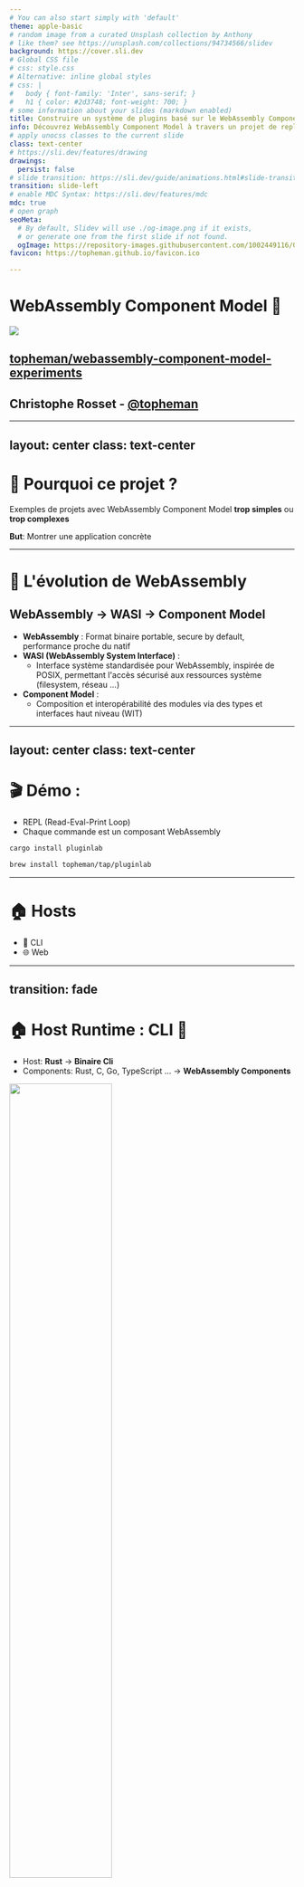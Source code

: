```yaml
---
# You can also start simply with 'default'
theme: apple-basic
# random image from a curated Unsplash collection by Anthony
# like them? see https://unsplash.com/collections/94734566/slidev
background: https://cover.sli.dev
# Global CSS file
# css: style.css
# Alternative: inline global styles
# css: |
#   body { font-family: 'Inter', sans-serif; }
#   h1 { color: #2d3748; font-weight: 700; }
# some information about your slides (markdown enabled)
title: Construire un système de plugins basé sur le WebAssembly Component Model
info: Découvrez WebAssembly Component Model à travers un projet de repl shell cross-platform.
# apply unocss classes to the current slide
class: text-center
# https://sli.dev/features/drawing
drawings:
  persist: false
# slide transition: https://sli.dev/guide/animations.html#slide-transitions
transition: slide-left
# enable MDC Syntax: https://sli.dev/features/mdc
mdc: true
# open graph
seoMeta:
  # By default, Slidev will use ./og-image.png if it exists,
  # or generate one from the first slide if not found.
  ogImage: https://repository-images.githubusercontent.com/1002449116/0a05d77e-271c-408d-beb1-e9e48711d1c6
favicon: https://topheman.github.io/favicon.ico

---
```


# WebAssembly Component Model 🧩

<p class="flex justify-center"  >
<img src="./WebAssembly_Logo.svg" class="w-60" />
</p>

## [topheman/webassembly-component-model-experiments](https://github.com/topheman/webassembly-component-model-experiments)

## Christophe Rosset - [@topheman](https://topheman.github.io/me/)

<!--

Qui a entendu parler de WebAssembly ?

Qui a entendu parler de WebAssembly Component Model ?

Bonsoir, je suis Christophe Rosset, je travaille dans le développpement web, surtout sur du TypeScript/React/NodeJS et pas mal de rust à titre personnel.

Il y a 7 ans, j'ai découvert Rust en faisant du WebAssembly, c'était à l'époque le seul langage avec un support correct.

Ce soir je vais vous parler de WebAssembly Component Model, ceci au travers de mon dernier projet en rust.

-->

---
layout: center
class: text-center
---

# 🎯 Pourquoi ce projet ?

Exemples de projets avec WebAssembly Component Model **trop simples** ou **trop complexes**

**But**: Montrer une application concrète

---

# 🔄 L'évolution de WebAssembly

## WebAssembly → WASI → Component Model

- **WebAssembly** : Format binaire portable, secure by default, performance proche du natif
- **WASI (WebAssembly System Interface)** :
  - Interface système standardisée pour WebAssembly, inspirée de POSIX, permettant l'accès sécurisé aux ressources système (filesystem, réseau ...)
- **Component Model** :
  - Composition et interopérabilité des modules via des types et interfaces haut niveau (WIT)

---
layout: center
class: text-center
---

# 🎬 Démo :

- REPL (Read-Eval-Print Loop)
- Chaque commande est un composant WebAssembly

```bash
cargo install pluginlab
```

```bash
brew install topheman/tap/pluginlab
```

---

# 🏠 Hosts

- 🔧 CLI
- 🌐 Web

---
transition: fade
---

# 🏠 Host Runtime : CLI 🔧

- Host: **Rust** → **Binaire Cli**
- Components: Rust, C, Go, TypeScript ... → **WebAssembly Components**

<div class="flex justify-center">
<img src="./compile-cli.png" width="60%" />
</div>

---

# 🏠 Host Runtime : CLI 🔧

<img src="./schema-cli.png" width="90%" />

<v-switch>
<template #1>
<div class="host-runtime-description computer">
  <p>Le REPL tourne dans un terminal.</p>
</div>
<div class="rect" style="left: 290px;width: 140px;height: 38px;top: 130px;" data-label="terminal"></div>
</template>
<template #2>
<div class="host-runtime-description rust">
  <p>Le CLI est compilé depuis rust vers du natif.</p>
  <p>C'est le binaire <code>pluginlab</code>.</p>
</div>
<div class="rect" style="left: 80px;width: 185px;height: 38px;top: 165px;" data-label="host-cli"></div>
</template>
<template #3>
<div class="host-runtime-description rust">
  <p><code>tokio</code> est utilisé pour le runtime async.</p>
</div>
<div class="rect" style="left: 105px;width: 205px;height: 38px;top: 205px;" data-label="asyncruntime-tokio"></div>
</template>
<template #4>
<div class="host-runtime-description rust">
  <p><code>wasmtime</code></p>
  <p>Runtime WebAssembly.</p>
  <p>Responsable de l'instanciation et l'exécution des composants WebAssembly.</p>
</div>
<div class="rect" style="left: 135px;width: 318px;height: 38px;top: 285px;" data-label="wasmtime"></div>
</template>
<template #5>
<div class="host-runtime-description rust">
  <p><code>wasmtime</code></p>
  <p>Configuration du sandboxing filesystem.</p>
  <p><a href="https://github.com/topheman/webassembly-component-model-experiments/blob/master/crates/pluginlab/src/engine.rs#L115" target="_blank"><code>WasiCtxBuilder::preopened_dir</code></a></p>
  <p>Contrôlé par les flags passés au CLI:</p>
  <pre><code>    --allow-read
    --allow-write
    --allow-all</code></pre>
</div>
<div class="rect" style="left: 135px;width: 318px;height: 38px;top: 285px;" data-label="wasmtime"></div>
<div class="rect" style="left: 471px;width: 188px;height: 70px;top: 372px;" data-label="wasmtime-fs-sandbox"></div>
</template>
<template #6>
<div class="host-runtime-description wasm" style="font-size: 70%; width: 290px;">
  <p><code>repl-logic-guest.wasm</code></p>
  <p><strong>Rôle:</strong> Orchestre les entrées utilisateur.</p>
  <p><strong>Responsabilités:</strong></p>
  <ul>
    <li>Parsing des commandes utilisateur</li>
    <li>Commandes réservées (<code>help</code>, <code>man</code>, <code>export</code>)</li>
  </ul>
  <p>Réutilisation du code entre CLI et navigateur (cohérence du minishell entre les plateformes).</p>
</div>
<div class="rect" style="left: 155px;width: 211px;height: 38px;top: 318px;" data-label="repl-logic"></div>
</template>
<template #7>
<div class="host-runtime-description wasm" style="font-size: 70%; width: 290px;">
  <p><code>plugin*.wasm</code></p>
  <p>Chaque commande (<code>echo</code>, <code>ls</code>, <code>cat</code>, <code>tee</code> ...) est un plugin.</p>
  <p>Chaque plugin est un composant WebAssembly.</p>
  <p>Compilé depuis Rust, C, Go, TypeScript.</p>
  <p>Tous les plugins respectent la même interface WIT.</p>
</div>
<div class="rect" style="left: 155px;width: 141px;height: 128px;top: 357px;" data-label="plugins"></div>
</template>
<template #8>
<div class="host-runtime-description wasm" style="font-size: 70%; width: 290px;">
  <p><code>plugin*.wasm</code> 📁</p>
  <p>Les appels <code>std::fs::*</code> sont routés par l'instance de <code>wasmtime</code> vers le filesystem de l'hôte en respectant les contraintes de sécurité configurées au démarrage.</p>
  <p><strong>#WASI</strong></p>
</div>
<div class="rect" style="left: 155px;width: 141px;height: 128px;top: 357px;" data-label="plugins"></div>
<Arrow x1="440" y1="407" x2="700" y2="407" color="#900000" data-label="arrow-fs" width="4"/>
<div class="rect" style="left: 471px;width: 188px;height: 70px;top: 372px;" data-label="wasmtime-fs-sandbox"></div>
</template>
<template #9>
<div class="host-runtime-description wasm" style="font-size: 70%; width: 290px;">
  <p><code>plugin*.wasm</code> 🌐</p>
  <p>Une interface HTTP client est exposée via WIT.</p>
  <p>Les plugins passent par cette interface pour effectuer des requêtes HTTP.</p>
  <p>L'implémentation est basée sur <code>reqwest</code>.</p>
  <p>C'est à ce moment qu'est fait le filtrage des permissions réseau par rapport à <code>--allow-net</code>.</p>
</div>
<div class="rect" style="left: 155px;width: 141px;height: 128px;top: 357px;" data-label="plugins"></div>
<div class="rect" style="left: 135px;width: 195px;height: 38px;top: 242px;" data-label="http-client-reqwest"></div>
<div class="rect" style="left: 471px;width: 188px;height: 70px;top: 216px;" data-label="network-permissions"></div>
<Arrow x1="330" y1="260" x2="700" y2="260" color="#900000" data-label="arrow-network" width="4" />
</template>
<template #10></template>
</v-switch>

---
transition: fade
---

# 🏠 Host Runtime : Web 🌐

- Host: **TypeScript** → **Website (HTML, CSS, JS)**
- Components: Rust, C, Go, TypeScript ... → **WebAssembly Components** → **WebAssembly Modules**

<div class="flex justify-center">
<img src="./compile-web.png" width="60%" />
</div>

---

# 🏠 Host Runtime : Web 🌐

<img src="./schema-web.png" width="90%" />

<v-switch>
<template #1>
<div class="host-runtime-description computer" style="width: 330px;">
  <p>La version web est lancée dans un navigateur.</p>
</div>
<div class="rect" style="left: 80px;width: 540px;height: 44px;top: 138px;" data-label="browser"></div>
</template>
<template #2>
<div class="rect" style="left: 93px;width: 302px;height: 43px;top: 182px;" data-label="host-web"></div>
</template>
<template #3>
<!--
<div class="host-runtime-description wasm" style="width: 330px;">
  <p>Les <strong>composants WebAssembly</strong> issus de la compilation du code source des plugins en Rust, C, Go.</p>
  <p>Sont transpilés avec <code>jco transpile</code> en :</p>
  <ul>
    <li><strong>WebAssembly Modules</strong> (WASM)</li>
    <li><strong>Glue code</strong> (JS)</li>
  </ul>
  <p>Le navigateur ne supporte pas nativement les composants WebAssembly.</p>
</div>
-->
<div class="rect" style="left: 125px;width: 275px;height: 254px;top: 262px;border-radius: 35px;" data-label="wasm-files"></div>
</template>
<template #4>
<div class="host-runtime-description wasm" style="font-size: 70%; width: 290px;">
  <p><code>repl-logic-guest.wasm</code></p>
  <p><strong>IDENTIQUE</strong> à la version CLI</p>
</div>
<div class="rect" style="left: 140px;width: 250px;height: 40px;top: 280px;" data-label="repl-logic"></div>
</template>
<template #5>
<div class="host-runtime-description wasm" style="font-size: 70%; width: 290px;">
  <p><code>plugin*.wasm</code> - <strong>IDENTIQUE</strong> à la version CLI</p>
</div>
<div class="rect" style="left: 142px;width: 152px;height: 157px;top: 323px;" data-label="plugins"></div>
</template>
<template #6>
<div class="host-runtime-description typescript" style="font-size: 80%">
  <p>Les navigateurs n'ont pas accès au filesystem.</p>
  <p>→ Filesystem virtuel en mémoire.</p>
</div>
<div class="rect" style="left: 431px;width: 148px;height: 99px;top: 413px;" data-label="filesystem-virtual"></div>
</template>
<template #7>
<div class="host-runtime-description wasm" style="font-size: 75%;">
  <p><code>plugin*.wasm</code> 📁 - Filesystem virtuel en mémoire.</p>
  <p>Mis à disposition des plugins via le <abr title="Un shim est une couche de compatibilité qui traduit les appels entre deux systèmes différents.">shim</abr> de <code>wasi:filesystem</code>.</p>
  <p><code>std::fs::{read_dir, File, read_to_string}</code> marchent de façon transparente.</p>
  <p><strong>#WASI</strong></p>
  <ul>
    <li><a href="https://github.com/topheman/webassembly-component-model-experiments/blob/master/packages/web-host/src/wasm/virtualFs.ts" target="_blank">virtualFs.ts</a></li>
    <li><a href="https://github.com/topheman/webassembly-component-model-experiments/blob/master/packages/web-host/overrides/%40bytecodealliance/preview2-shim/lib/browser/filesystem.js" target="_blank">@bytecodealliance/preview2-shim/filesystem</a></li>
    <li><a href="https://github.com/topheman/webassembly-component-model-experiments/pull/15" target="_blank">Support WRITE operations</a></li>
  </ul>
</div>
<div class="rect" style="left: 142px;width: 152px;height: 157px;top: 323px;" data-label="plugins"></div>
<div class="rect" style="left: 468px;width: 74px;height: 33px;top: 332px;" data-label="shim"></div>
<Arrow x1="318" y1="350" x2="460" y2="350" color="#900000" width="4" data-label="arrow-fs-1" />
<Arrow x1="506" y1="362" x2="506" y2="422" color="#900000" width="4" data-label="arrow-fs-2" />
<div class="rect" style="left: 431px;width: 148px;height: 99px;top: 413px;" data-label="filesystem-virtual"></div>
</template>
<template #8>
<div class="host-runtime-description wasm" style="font-size: 80%;">
  <p><code>plugin*.wasm</code> 🌐</p>
  <p>Même interface HTTP client via WIT.</p>
  <p style="font-size: 95%;">Implémentation basée sur <code>XMLHttpRequest</code> (sync).</p>
  <p><code>jco</code> ne supportant pas encore les calls asynchrones.</p>
</div>
<Arrow x1="475" y1="246" x2="680" y2="246" color="#900000" width="4" data-label="arrow-network" />
<div class="rect" style="left: 135px;width: 341px;height: 38px;top: 224px;" data-label="http-client-xmlhttprequest"></div>
<div class="rect" style="left: 142px;width: 152px;height: 157px;top: 323px;" data-label="plugins"></div>
</template>
<template #9></template>
</v-switch>

---

# 🧩 Récapitulatif : Host + Guest

<v-clicks>

- **Host** : CLI ou Web
  - instancie les composants WebAssembly
  - expose un environnement sécurisé (filesystem, réseau)
- **Guest - Composants WebAssembly** :
  - **REPL Logic**:
    - parsing des commandes utilisateur
    - commandes réservées
  - **Plugins**: s'exécutent dans l'environnement sandboxé (filesystem, réseau)

</v-clicks>

<v-click>
Echanges possibles grâces à WIT →
</v-click>

---

# 🎭 WIT : WebAssembly Interface Types

IDL (Interface Definition Language) permettant de décrire des interfaces de haut niveau pour les composants WebAssembly.

---
layout: two-cols
---

# 🎭 WIT

```wit
package repl:api;

interface plugin {
  enum repl-status { success, error }

  record plugin-response {
    status: repl-status,
    stdout: option<string>,
    stderr: option<string>,
  }

  name: func() -> string;
  man: func() -> string;
  run: func(payload: string) -> result<plugin-response>;
}
```

[`plugin-api.wit`](https://github.com/topheman/webassembly-component-model-experiments/blob/master/crates/pluginlab/wit/plugin-api.wit)

⚙️ `cargo component` (`wit-bindgen`)

- génère des bindings composants / host

::right::

```wit
interface http-client {
  record http-header { name: string, value: string }

  record http-response {
    status: u16,
    ok: bool,
    headers: list<http-header>,
    body: string,
  }

  get: func(
    url: string,
    headers: list<http-header>
  ) -> result<http-response, string>;
}

world plugin-api {
  import http-client;
  export plugin;
}
```

---

# 🦀 [Implémentation d'un plugin](https://github.com/topheman/webassembly-component-model-experiments/blob/master/crates/plugin-echo/src/lib.rs)

```rust
mod bindings;
use crate::bindings::exports::repl::api::plugin::{Guest, PluginResponse, ReplStatus};

struct Component;

impl Guest for Component {
  fn name() -> String { "echo".to_string() }
  fn man() -> String { "Some man page".to_string() }
  fn run(payload: String) -> Result<PluginResponse, ()> {
    Ok(PluginResponse {
      status: ReplStatus::Success,
      stdout: Some(payload),
      stderr: None,
    })
  }
}

bindings::export!(Component with_types_in bindings);
```

[Autres langages](https://dev.to/topheman/webassembly-component-model-writing-components-in-c-with-wasi-sdk-5b5o)

---

# 🔄 Workflow

Pour des questions de sécurité, un composant WebAssembly ne peut accèder qu'à sa mémoire :

- un plugin ne peut pas échanger directement avec un autre
- un plugin ne peut pas échanger directement avec la repl-logic

Il est nécessaire de passer par l'hôte.

---

# 🔄 Flux des commandes de plugins

## Comment fonctionne la commande `echo Hello`

![workflow-plugins](./workflow-plugins.png)

<v-switch>
<template #1>
<div class="rect" style="left: 170px;width: 136px;height: 30px;top: 223px;" data-label="input-echo"></div>
</template>
<template #2>
<div class="rect" style="left: 400px;width: 162px;height: 30px;top: 266px;" data-label="readline-echo"></div>
</template>
<template #3>
<div class="rect" style="left: 340px;width: 290px;height: 30px;top: 308px;" data-label="to-run"></div>
</template>
<template #4>
<div class="rect" style="left: 470px;width: 200px;height: 30px;top: 351px;" data-label="plugins-echo-run-hello"></div>
</template>
<template #5>
<div class="rect" style="left: 442px;width: 260px;height: 30px;top: 393px;"></div>
</template>
<template #6>
<div class="rect" style="left: 170px;width: 136px;height: 30px;top: 435px;" data-label="output"></div>
</template>
<template #7></template>
</v-switch>

**Dispatch de plugins** : REPL logic route vers le plugin approprié pour l'exécution

---

# 📋 Pourquoi WebAssembly Component Model ?

<v-clicks depth="2">

- **🧩 Composants isolés** avec interfaces typées (WIT)
- **🔧 ABI canonique**
  - **ABI (Application Binary Interface)** : accord sur la représentation binaire des données (entiers, big/little-endian, strings UTF-8/UTF-16, paddings, ...)
  - **ABI Canonique** : ABI unique garantissant l'interopérabilité - ex: strings C (null-terminated) ↔ Rust (UTF-8) via format commun
- **🧠 Interopérabilité automatique** sans glue code (Rust ↔ Go ↔ JS ↔ Python…)
- **🔡 Types riches et sûrs** (strings, structs, enums…) au lieu de simples entiers
- **🛡️ Sécurité et isolation** renforcées - pas d’accès mémoire partagé
- **♻️ Composition fiable** : assemblage de composants validé par le typage → **Architecture modulaire**

</v-clicks>

<!--

# 🔍 Autres

- monorepo multi-langages
- testing e2e
  - cli `rexepect`
  - web `playwright`
- CI / CD - pipeline multi-langages

-->

---

# 🚀 Prochaines étapes ?

Ce projet est une première étape, nécessaire pour des projets plus complexes.

## Ce projet comme fondation
- **Playground** pour tester de nouvelles fonctionnalités de WebAssembly Component Model
- **Plateforme** pour expérimenter avec d'autres langages

## Futures fonctionnalités WebAssembly Component Model
- **WASI Preview 3** : Async, streaming
- **Meilleurs outils** et support de langages / runtimes

---
layout: center
class: text-center
---

Merci ! 🎉 Questions ?

# WebAssembly Component Model 🧩

<div class="flex justify-center mb-10">
  <!-- <QRCode
    :width="400"
    :height="400"
    type="svg"
    data="https://github.com/topheman/webassembly-component-model-experiments"
    :margin="10"
    :imageOptions="{ margin: 10 }"
    :dotsOptions="{ color: '#6c63ff' }"
    image="/WebAssembly_Logo.svg"
/> -->
  <img src="./qrcode.png" width="200" height="200" />
</div>

## [topheman/webassembly-component-model-experiments](https://github.com/topheman/webassembly-component-model-experiments)

### [Christophe Rosset (topheman)](https://topheman.github.io/me/)

---

# 🌍 Support multi-langages pour les plugins

Toolchains à disposition sur le projet:

| Langage | Taille | Notes |
|---------|--------|-------|
| **C** | 56K | WASI SDK, runtime minimal |
| **Rust** | 72K | cargo-component, sécurité |
| **Go** | 332K | TinyGo, runtime plus large |
| **TypeScript** | 12M | Moteur JavaScript intégré |

**Même interface, implémentations différentes !**

---

# 🔄 Workflow

## Deux workflows différents en fonction du type de commande

- **Commandes de plugins** (`echo`, `greet`, `ls`, `cat`, `tee`, `weather`, ...)
  - REPL Logic dispatch vers les plugins (implémentation dans chaque plugin)
- **Commandes réservées** (`help`, `man`, `export`, ...)
  - REPL Logic gère directement (implémentation dans la repl-logic)

---

# 🔄 Flux des commandes réservées

## Comment fonctionne la commande `help`

![workflow-reserved-commands](./workflow-reserved.png)

<v-switch>
<template #1>
<div class="rect" style="left: 170px;width: 290px;height: 30px;top: 223px;" data-label="input-help"></div>
</template>
<template #2>
<div class="rect" style="left: 485px;width: 310px;height: 30px;top: 266px;" data-label="readline-help"></div>
</template>
<template #3>
<div class="rect" style="left: 485px;width: 310px;height: 30px;top: 309px;" data-label="ready-plugin-response"></div>
</template>
<template #4>
<div class="rect" style="left: 170px;width: 290px;height: 30px;top: 351px;" data-label="output"></div>
</template>
<template #5></template>
</v-switch>

**Exécution directe** : REPL logic gère les commandes réservées en interne
